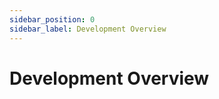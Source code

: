 ```yaml
---
sidebar_position: 0
sidebar_label: Development Overview
---
```

# Development Overview

<!-- Structure of this document
    - Overview
        - Summary of this Section
    - Prerequisites
        - Initial Design Document.
            - The initial design document is the basis of the project and provides a high level overview of the system. Without it, you don't have a formal record of what exactly you are trying to design, and thus your features may become inconsistent or misaligned with the original vision, with overlapping scopes. In that case, when there are conflicts during the sprint planning, it is hard to resolve them without a formal record of what the system was agreed to do.
        - Team has 2-3 developers
            - Sprints which are composed of multiple user stories generally require multiple features to be implemented to complete and satisfy each of its user stories.Since features are designed to be standalone and independent as much as possible, having multiple developers work different features allows for faster development speed without the need for constant communication and collaboration, since the code of one feature does not directly affect the code of another feature. (note: features will effect each other indirectly on the high level, but since their implementation is isolated, bugs are easily identified to what feature they originate from).
    - Development Workflow
        1. Sprint Planning
            - Sprint planning is the process of defining the work to be done in a sprint. It is important to have a clear understanding of what needs to be done in order to avoid confusion and miscommunication during the sprint. This is especially important when working with multiple developers, as it ensures that everyone is on the same page and knows what they need to do. This is where The team will analyze which user stories need to be implemented how many points each story is worth what stories require other stories to be implemented first and then how what are the tasks needed to implement those stories once that is done the team will figure out how to structure each how to implement these features how to implement these tasks into features in the in the code. This is where a thorough review of the design document will be done to ensure the features are aligned with the architecture and backend schema. In Taiga create a bunch of tasks and assign them to the devleopers. 
        2. Create a Branch for each standalone feature needed to be implemented.
            - In VSCode create a new branch for your feature folder.
            - Creating a Github branch for each feature allows for easier tracking of changes and progress. It also allows for easier collaboration between developers, as each developer can work on their own branch without affecting the main codebase. When merging the branches, there should be very little to no conflicts, where the only conflicts that need to be resolved if there are changes to any shared files.
        3. Implement the feature, with testing and documentation.
            - For every file you create in your feature folder there should be a file in the test folder that mirrors in path and name (with a _test suffix) that tests the functionality of the file. Try to do this as you go along, instead of waiting until the end to write all the tests. This will give you better code coverage and also prevent you from over complicating the code with too many files (more files means more testing).
            Make sure to document your code as you go along, this will help you and other developers understand the code better and also help with debugging. Use '\\\' before a function/class/method in order for the documentation to appear in VSCode, and in the geerated docs usign dart doc. Make sure to create documentation for your feature in the feature folder in docs/docs/features/feature_name.md. Use docusarious snippets to customize and structure your page according to how your team decides
        4. Once he feature is completed, make sure to amkrk in Taiga your tasks as ready fro test. Make a pull request to the main branch, and schedule a day to review the merges and their testing.
            - You can either do the integration testing manually or automatically using github actions (trigger on merge) to run flutter integration test suite.
        5. Merge the pull request to the main branch.
            - Once the pull request is approved and all tests have passed, you can merge the pull request to the main branch. This will update the main codebase with your changes and allow other developers to see your work.
            - Documentation will be uploaded autoamtically with the gh_pages workflow, whenever a branch is merged into main.
        6. Demo the main branch either through th eemulator or on a physical device.
            - Start composing your presentations, summaries of your daily sprints and the features you implemented, and what user stories have been completed.
    -Next Section Setup(details on how to get the dev encironment runnning).
-->
